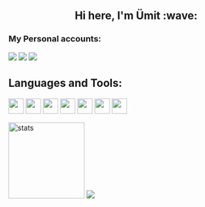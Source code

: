 <h2 align="center"> Hi here, I'm Ümit :wave:</h2>

<h3>My Personal accounts:</h3>
<p align="left">
<a href = "https://www.linkedin.com/in/%C3%BCmit-ulusoy/"> <img src ="https://camo.githubusercontent.com/a80d00f23720d0bc9f55481cfcd77ab79e141606829cf16ec43f8cacc7741e46/68747470733a2f2f696d672e736869656c64732e696f2f62616467652f4c696e6b6564496e2d3030373742353f7374796c653d666f722d7468652d6261646765266c6f676f3d6c696e6b6564696e266c6f676f436f6c6f723d7768697465"></a>
<a href = "mailto:umittulusoyy0@gmail.com"> <img src ="https://img.shields.io/badge/Gmail-D14836?style=for-the-badge&logo=gmail&logoColor=white"></a>
<a href="https://discord.com/users/346671783019282432" target"blank_"><img src="https://img.shields.io/badge/discord%20-7289DA.svg?&style=for-the-badge&logo=discord&logoColor=white"></a>

  
</p>
 

## Languages and Tools:

<code><img height="30" src="https://img.shields.io/badge/php%20%20-787cb4.svg?&style=for-the-badge&logo=php&logoColor=white"></code>
<code><img height="30" src="https://img.shields.io/badge/laravel%20%20-white.svg?&style=for-the-badge&logo=laravel&logoColor=ef3b2d"></code>
<code><img height="30" src="https://img.shields.io/badge/mysql%20%20-00618a.svg?&style=for-the-badge&logo=mysql&logoColor=white"></code>
<code><img height="30" src="https://img.shields.io/badge/javascript%20-F7DF1E.svg?&style=for-the-badge&logo=javascript&logoColor=black"></code>
<code><img height="30" src="https://camo.githubusercontent.com/dfc69d704694f22168bea3d84584663777fa5301dcad5bbcb5459b336da8d554/68747470733a2f2f696d672e736869656c64732e696f2f62616467652f4e6f64652e6a732d3433383533443f7374796c653d666f722d7468652d6261646765266c6f676f3d6e6f64652e6a73266c6f676f436f6c6f723d7768697465"></code>
<code><img height="30" src="https://camo.githubusercontent.com/e988dbddd23f51aed1cafbc52871a54b98a997c8d9750623a7f2c1b7d359bcf4/68747470733a2f2f616b6966393734382e6d652f6261646765732f68746d6c352e737667"></code>
<code><img height="30" src="https://camo.githubusercontent.com/63350538fde994bc287ccd4908809301e157980e6564bf78d2c5cec22c0a5914/68747470733a2f2f696d672e736869656c64732e696f2f62616467652f446f636b65722d3243413545303f7374796c653d666f722d7468652d6261646765266c6f676f3d646f636b6572266c6f676f436f6c6f723d7768697465"></code>

<p align="left"><img src="https://github-readme-stats.vercel.app/api?username=Umit-Ulusoy&count_private=true&show_icons=true&theme=dark&hide_border=true" width="%100" height="150px" alt="stats" />
 <img src="https://github-readme-stats.vercel.app/api/top-langs/?username=Umit-Ulusoy&layout=compact&theme=dark&hide_border=true" />
